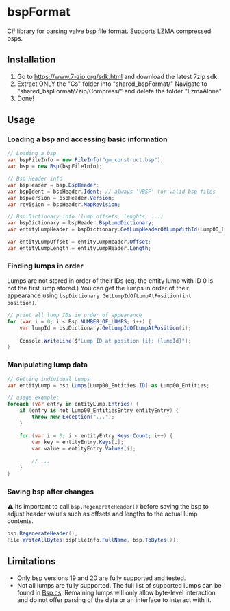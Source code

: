 # bspFormat
C# library for parsing valve bsp file format. Supports LZMA compressed bsps.

## Installation
1. Go to https://www.7-zip.org/sdk.html and download the latest 7zip sdk
2. Extract ONLY the "Cs" folder into "shared_bspFormat/"
Navigate to "shared_bspFormat/7zip/Compress/" and delete the folder "LzmaAlone"
3. Done!

## Usage

### Loading a bsp and accessing basic information
```csharp
// Loading a bsp
var bspFileInfo = new FileInfo("gm_construct.bsp");
var bsp = new Bsp(bspFileInfo);

// Bsp Header info
var bspHeader = bsp.BspHeader;
var bspIdent = bspHeader.Ident; // always 'VBSP' for valid bsp files
var bspVersion = bspHeader.Version;
var revision = bspHeader.MapRevision;

// Bsp Dictionary info (lump offsets, lenghts, ...)
var bspDictionary = bspHeader.BspLumpDictionary;
var entityLumpHeader = bspDictionary.GetLumpHeaderOfLumpWithId(Lump00_Entities.ID);

var entityLumpOffset = entityLumpHeader.Offset;
var entityLumpLength = entityLumpHeader.Length;
```

### Finding lumps in order
Lumps are not stored in order of their IDs (eg. the entity lump with ID 0 is not the first lump stored.) You can get the lumps in order of their appearance using `bspDictionary.GetLumpIdOfLumpAtPosition(int position)`.

```csharp
// print all lump IDs in order of appearance
for (var i = 0; i < Bsp.NUMBER_OF_LUMPS; i++) {
    var lumpId = bspDictionary.GetLumpIdOfLumpAtPosition(i);
    
    Console.WriteLine($"Lump ID at position {i}: {lumpId}");
}
```

### Manipulating lump data
```csharp
// Getting individual Lumps
var entityLump = bsp.Lumps[Lump00_Entities.ID] as Lump00_Entities;

// usage example:
foreach (var entry in entityLump.Entries) {
    if (entry is not Lump00_EntitiesEntry entityEntry) {
        throw new Exception("...");
    }

    for (var i = 0; i < entityEntry.Keys.Count; i++) {
        var key = entityEntry.Keys[i];
        var value = entityEntry.Values[i];
        
        // ...
    }
}
```

###  Saving bsp after changes
⚠️ Its important to call `bsp.RegenerateHeader()` before saving the bsp to adjust header values such as offsets and lengths to the actual lump contents.
```csharp
bsp.RegenerateHeader();
File.WriteAllBytes(bspFileInfo.FullName, bsp.ToBytes());
```

## Limitations
- Only bsp versions 19 and 20 are fully supported and tested.
- Not all lumps are fully supported. The full list of supported lumps can be found in [Bsp.cs](./shared_bspFormat/Bsp.cs). Remaining lumps will only allow byte-level interaction and do not offer parsing of the data or an interface to interact with it.